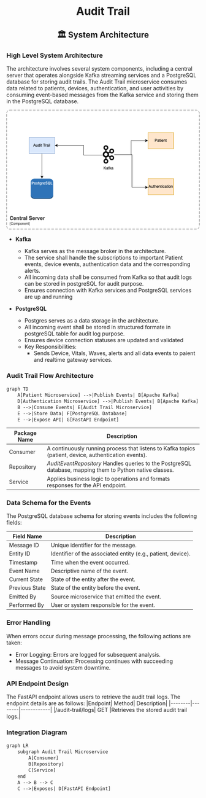 <div align="center">
<h1>Audit Trail</h1>
<h2> 🏛️ System Architecture </h2>
</div>

### **High Level System Architecture**

The architecture involves several system components, including a central server that operates alongside Kafka streaming services and a PostgreSQL database for storing audit trails. The Audit Trail microservice consumes data related to patients, devices, authentication, and user activities by consuming event-based messages from the Kafka service and storing them in the PostgreSQL database.

![alt text](../images/Audit_Trail.png)


- **Kafka**
    - Kafka serves as the message broker in the architecture.
    - The service shall handle the subscriptions to important Patient events, device events, authentication data and the corresponding alerts. 
    - All incoming data shall be consumed from Kafka so that audit logs can be stored in postgreSQL for audit purpose.
    - Ensures connection with Kafka services and PostgreSQL services are up and running

- **PostgreSQL**
    - Postgres serves as a data storage in the architecture.
    - All incoming event shall be stored in structured formate in postgreSQL table for audit log purpose.
    - Ensures device connection statuses are updated and validated
    - Key Responsibilities:
	  - Sends Device, Vitals, Waves, alerts and all data events to paient and realtime gateway services.


### **Audit Trail Flow Architecture**

```mermaid
graph TD
    A[Patient Microservice] -->|Publish Events| B[Apache Kafka]
    D[Authentication Microservice] -->|Publish Events| B[Apache Kafka]
    B -->|Consume Events| E[Audit Trail Microservice]
    E -->|Store Data| F[PostgreSQL Database]
    E -->|Expose API| G[FastAPI Endpoint]
```
|Package Name|	Description|
|------------|-------------|
|Consumer|	A continuously running process that listens to Kafka topics (patient, device, authentication events).|
|Repository|	_AuditEventRepository_ Handles queries to the PostgreSQL database, mapping them to Python native classes.|
|Service|	Applies business logic to operations and formats responses for the API endpoint.|

### **Data Schema for the Events**
The PostgreSQL database schema for storing events includes the following fields:

|Field Name|	Description |
|----------|----------------|
|Message ID|	Unique identifier for the message. |
|Entity ID	|Identifier of the associated entity (e.g., patient, device). |
|Timestamp	|Time when the event occurred.|
|Event Name|	Descriptive name of the event.|
|Current State|	State of the entity after the event.|
|Previous State|	State of the entity before the event.|
|Emitted By|	Source microservice that emitted the event.|
|Performed By|	User or system responsible for the event.|


### **Error Handling**
When errors occur during message processing, the following actions are taken:
* Error Logging: Errors are logged for subsequent analysis.
* Message Continuation: Processing continues with succeeding messages to avoid system downtime.


### **API Endpoint Design**
The FastAPI endpoint allows users to retrieve the audit trail logs. The endpoint details are as follows:
|Endpoint|	Method|	Description|
|--------|--------|------------|
|/audit-trail/logs|	GET	|Retrieves the stored audit trail logs.|


### **Integration Diagram**
```mermaid
graph LR
    subgraph Audit Trail Microservice
        A[Consumer]
        B[Repository]
        C[Service]
    end
    A --> B --> C
    C -->|Exposes| D[FastAPI Endpoint]
```